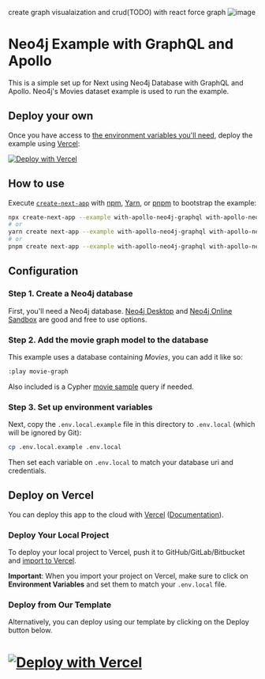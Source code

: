 create graph visualaization and crud(TODO) with react force graph
![image](https://user-images.githubusercontent.com/21329889/194866682-8b430dae-3ebd-42d3-a23b-20410a2c4a85.png)

# Neo4j Example with GraphQL and Apollo

This is a simple set up for Next using Neo4j Database with GraphQL and Apollo. Neo4j's Movies dataset example is used to run the example.

## Deploy your own

Once you have access to [the environment variables you'll need](#step-3-set-up-environment-variables), deploy the example using [Vercel](https://vercel.com?utm_source=github&utm_medium=readme&utm_campaign=next-example):

[![Deploy with Vercel](https://vercel.com/button)](https://vercel.com/new/git/external?repository-url=https://github.com/vercel/next.js/tree/canary/examples/with-apollo-neo4j-graphql&project-name=with-apollo-neo4j-graphql&repository-name=with-apollo-neo4j-graphql&env=NEO4J_URI,NEO4J_USER,NEO4J_PASSWORD&envDescription=Required%20to%20connect%20the%20app%20with%20a%20Neo4j%20database&envLink=https://github.com/vercel/next.js/tree/canary/examples/with-apollo-neo4j-graphql%23step-3-set-up-environment-variables)

## How to use

Execute [`create-next-app`](https://github.com/vercel/next.js/tree/canary/packages/create-next-app) with [npm](https://docs.npmjs.com/cli/init), [Yarn](https://yarnpkg.com/lang/en/docs/cli/create/), or [pnpm](https://pnpm.io) to bootstrap the example:

```bash
npx create-next-app --example with-apollo-neo4j-graphql with-apollo-neo4j-graphql-app
# or
yarn create next-app --example with-apollo-neo4j-graphql with-apollo-neo4j-graphql-app
# or
pnpm create next-app --example with-apollo-neo4j-graphql with-apollo-neo4j-graphql-app
```

## Configuration

### Step 1. Create a Neo4j database

First, you'll need a Neo4j database. [Neo4j Desktop](https://neo4j.com/download/) and [Neo4j Online Sandbox](https://neo4j.com/sandbox/) are good and free to use options.

### Step 2. Add the movie graph model to the database

This example uses a database containing _Movies_, you can add it like so:

```bash
:play movie-graph
```

Also included is a Cypher [movie sample](./movie-sample.md) query if needed.

### Step 3. Set up environment variables

Next, copy the `.env.local.example` file in this directory to `.env.local` (which will be ignored by Git):

```bash
cp .env.local.example .env.local
```

Then set each variable on `.env.local` to match your database uri and credentials.

## Deploy on Vercel

You can deploy this app to the cloud with [Vercel](https://vercel.com?utm_source=github&utm_medium=readme&utm_campaign=next-example) ([Documentation](https://nextjs.org/docs/deployment)).

### Deploy Your Local Project

To deploy your local project to Vercel, push it to GitHub/GitLab/Bitbucket and [import to Vercel](https://vercel.com/new?utm_source=github&utm_medium=readme&utm_campaign=next-example).

**Important**: When you import your project on Vercel, make sure to click on **Environment Variables** and set them to match your `.env.local` file.

### Deploy from Our Template

Alternatively, you can deploy using our template by clicking on the Deploy button below.

[![Deploy with Vercel](https://vercel.com/button)](https://vercel.com/new/git/external?repository-url=https://github.com/vercel/next.js/tree/canary/examples/with-apollo-neo4j-graphql&project-name=with-apollo-neo4j-graphql&repository-name=with-apollo-neo4j-graphql&env=NEO4J_URI,NEO4J_USER,NEO4J_PASSWORD&envDescription=Required%20to%20connect%20the%20app%20with%20a%20Neo4j%20database&envLink=https://github.com/vercel/next.js/tree/canary/examples/with-apollo-neo4j-graphql%23step-3-set-up-environment-variables)
=======
